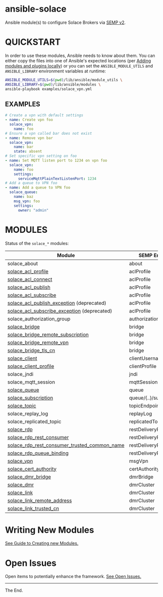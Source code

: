 # ansible-solace
Ansible module(s) to configure Solace Brokers via [SEMP v2](https://docs.solace.com/SEMP/Using-SEMP.htm).

# QUICKSTART

In order to use these modules, Ansible needs to know about them. You can either copy the files into one of Ansible's expected locations (per [Adding modules and plugins locally](https://docs.ansible.com/ansible/latest/dev_guide/developing_locally.html#adding-a-module-locally)) or you can set the `ANSIBLE_MODULE_UTILS` and `ANSIBLE_LIBRARY` environment variables at runtime:

```bash
ANSIBLE_MODULE_UTILS=$(pwd)/lib/ansible/module_utils \
ANSIBLE_LIBRARY=$(pwd)/lib/ansible/modules \
ansible-playbook examples/solace_vpn.yml
```
## EXAMPLES

```yaml
# Create a vpn with default settings
- name: Create vpn foo
  solace_vpn:
    name: foo
# Ensure a vpn called bar does not exist
- name: Remove vpn bar
  solace_vpn:
    name: bar
    state: absent
# Set specific vpn setting on foo
- name: Set MQTT listen port to 1234 on vpn foo
  solace_vpn:
    name: foo
    settings:
      serviceMqttPlainTextListenPort: 1234
# Add a queue to VPN foo
- name: Add a queue to VPN foo
  solace_queue:
    name: baz
    msg_vpn: foo
    settings:
      owner: "admin"
```

# MODULES

Status of the `solace_*` modules:

| Module | SEMP Endpoint | Type | Status | Example |
| ------ | ------------- |:----:|:------:|:-------:|
| solace_about | about | Query | | |
| [solace_acl_profile](lib/ansible/modules/network/solace/solace_acl_profile.py) | aclProfile | Action | :sunny: | [:page_facing_up:](examples/solace_acl_profile.yml) |
| [solace_acl_connect](lib/ansible/modules/network/solace/solace_acl_connect.py) | aclProfile | Action | :sunny: | [:page_facing_up:](examples/solace_acl_profile.yml) |
| [solace_acl_publish](lib/ansible/modules/network/solace/solace_acl_publish.py) | aclProfile | Action | :sunny: | [:page_facing_up:](examples/solace_acl_profile.yml) |
| [solace_acl_subscribe](lib/ansible/modules/network/solace/solace_acl_subscribe.py) | aclProfile | Action | :sunny: | [:page_facing_up:](examples/solace_acl_profile.yml) |
| [solace_acl_publish_exception](lib/ansible/modules/network/solace/solace_acl_publish_exception.py) (deprecated) | aclProfile | Action | :sunny: |  |
| [solace_acl_subscribe_exception](lib/ansible/modules/network/solace/solace_acl_subscribe_exception.py) (deprecated) | aclProfile | Action | :sunny: |  |
| solace_authorization_group | authorizationGroup | Action | | |
| [solace_bridge](lib/ansible/modules/network/solace/solace_bridge.py) | bridge | Action | :sunny: | [:page_facing_up:](examples/solace_bridge.yml)|
| [solace_bridge_remote_subscription](lib/ansible/modules/network/solace/solace_bridge_remote_subscription.py) | bridge | Action | :sunny: | [:page_facing_up:](examples/solace_bridge.yml)|
| [solace_bridge_remote_vpn](lib/ansible/modules/network/solace/solace_bridge_remote_vpn.py) | bridge | Action | :sunny: | [:page_facing_up:](examples/solace_bridge.yml)|
| [solace_bridge_tls_cn](lib/ansible/modules/network/solace/solace_bridge_tls_cn.py) | bridge | Action | :sunny: | [:page_facing_up:](examples/solace_bridge.yml)|
| [solace_client](lib/ansible/modules/network/solace/solace_client.py) | clientUsername | Action | :sunny: | [:page_facing_up:](examples/solace_client.yml) |
| [solace_client_profile](lib/ansible/modules/network/solace/solace_client_profile.py) | clientProfile | Action | :sunny: | |
| solace_jndi | jndi | Action | | |
| solace_mqtt_session | mqttSession | Action | | |
| [solace_queue](lib/ansible/modules/network/solace/solace_queue.py) | queue | Action | :sunny: | [:page_facing_up:](examples/solace_queue.yml) [:page_facing_up:](examples/solace_queues_and_subscriptions.playbook.yml) |
| [solace_subscription](lib/ansible/modules/network/solace/solace_subscription.py) | queue/{..}/subscriptions | Action | :sunny: | [:page_facing_up:](examples/solace_queues_and_subscriptions.playbook.yml) |
| [solace_topic](lib/ansible/modules/network/solace/solace_topic.py) | topicEndpoint | Action | :sunny: | |
| solace_replay_log | replayLog | Action | | |
| solace_replicated_topic | replicatedTopic | Action | | |
| [solace_rdp](lib/ansible/modules/network/solace/solace_rdp.py) | restDeliveryPoint | Action | :sunny: | [:page_facing_up:](examples/solace_rdp.yml) |
| [solace_rdp_rest_consumer](lib/ansible/modules/network/solace/solace_rdp_rest_consumer.py) | restDeliveryPoint | Action | :sunny: | [:page_facing_up:](examples/solace_rdp.yml) |
| [solace_rdp_rest_consumer_trusted_common_name](lib/ansible/modules/network/solace/solace_rdp_rest_consumer_trusted_common_name.py) | restDeliveryPoint | Action | :sunny: |[:page_facing_up:](examples/solace_rdp.yml) |
| [solace_rdp_queue_binding](lib/ansible/modules/network/solace/solace_rdp_queue_binding.py) | restDeliveryPoint | Action | :sunny: | [:page_facing_up:](examples/solace_rdp.yml)|
| [solace_vpn](lib/ansible/modules/network/solace/solace_vpn.py) | msgVpn | Action | :sunny: | [:page_facing_up:](examples/solace_vpn.yml) |
| [solace_cert_authority](lib/ansible/modules/network/solace/solace_cert_authority.py) | certAuthority | Action | :sunny: | [:page_facing_up:](examples/solace_cert_authority.yml) |
| [solace_dmr_bridge](lib/ansible/modules/network/solace/solace_dmr_bridge.py) | dmrBridge | Action | :sunny: | [:page_facing_up:](examples/solace_dmr.yml) |
| [solace_dmr](lib/ansible/modules/network/solace/solace_dmr.py) | dmrCluster | Action | :sunny: | [:page_facing_up:](examples/solace_dmr.yml) |
| [solace_link](lib/ansible/modules/network/solace/solace_link.py) | dmrCluster | Action | :sunny: | [:page_facing_up:](examples/solace_dmr.yml) |
| [solace_link_remote_address](lib/ansible/modules/network/solace/solace_link_remote_address.py) | dmrCluster | Action | :sunny: | [:page_facing_up:](examples/solace_dmr.yml) |
| [solace_link_trusted_cn](lib/ansible/modules/network/solace/solace_link_trusted_cn.py) | dmrCluster | Action | :sunny: | [:page_facing_up:](examples/solace_dmr.yml) |

# Writing New Modules

[See Guide to Creating new Modules.](./GuideCreateModule.md)

# Open Issues

Open items to potentially enhance the framework.
[See Open Issues.](./OpenIssues.md)

---
The End.
